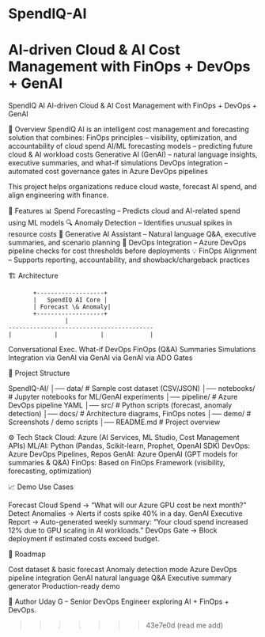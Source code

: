 # SpendIQ-AI
AI-driven Cloud &amp; AI Cost Management with FinOps + DevOps + GenAI
=======
SpendIQ AI
AI-driven Cloud \& AI Cost Management with FinOps + DevOps + GenAI

📌 Overview
SpendIQ AI is an intelligent cost management and forecasting solution that combines:
FinOps principles – visibility, optimization, and accountability of cloud spend
AI/ML forecasting models – predicting future cloud \& AI workload costs
Generative AI (GenAI) – natural language insights, executive summaries, and what-if simulations
DevOps integration – automated cost governance gates in Azure DevOps pipelines

This project helps organizations reduce cloud waste, forecast AI spend, and align engineering with finance.

🚀 Features
📊 Spend Forecasting – Predicts cloud and AI-related spend using ML models
🔍 Anomaly Detection – Identifies unusual spikes in resource costs
🤖 Generative AI Assistant – Natural language Q\&A, executive summaries, and scenario planning
🔧 DevOps Integration – Azure DevOps pipeline checks for cost thresholds before deployments
💡 FinOps Alignment – Supports reporting, accountability, and showback/chargeback practices

🏗️ Architecture

           +-------------------+
           |   SpendIQ AI Core |
           | Forecast \& Anomaly|
           +-------------------+
                    |
    -----------------------------------------
    |            |            |             |

Conversational   Exec.        What-if       DevOps
FinOps (Q\&A)   Summaries    Simulations   Integration
 via GenAI     via GenAI    via GenAI     via ADO Gates

📂 Project Structure

SpendIQ-AI/
│── data/                 # Sample cost dataset (CSV/JSON)
│── notebooks/            # Jupyter notebooks for ML/GenAI experiments
│── pipeline/             # Azure DevOps pipeline YAML
│── src/                  # Python scripts (forecast, anomaly detection)
│── docs/                 # Architecture diagrams, FinOps notes
│── demo/                 # Screenshots / demo scripts
│── README.md             # Project overview

⚙️ Tech Stack
Cloud: Azure (AI Services, ML Studio, Cost Management APIs)
ML/AI: Python (Pandas, Scikit-learn, Prophet, OpenAI SDK)
DevOps: Azure DevOps Pipelines, Repos
GenAI: Azure OpenAI (GPT models for summaries \& Q\&A)
FinOps: Based on FinOps Framework (visibility, forecasting, optimization)

📈 Demo Use Cases

Forecast Cloud Spend → “What will our Azure GPU cost be next month?”
Detect Anomalies → Alerts if costs spike 40% in a day.
GenAI Executive Report → Auto-generated weekly summary: “Your cloud spend increased 12% due to GPU scaling in AI workloads.”
DevOps Gate → Block deployment if estimated costs exceed budget.

🔮 Roadmap

Cost dataset \& basic forecast
Anomaly detection mode
Azure DevOps pipeline integration
GenAI natural language Q\&A
Executive summary generator
Production-ready demo

👤 Author
Uday G – Senior DevOps Engineer exploring AI + FinOps + DevOps.

>>>>>>> 43e7e0d (read me add)
